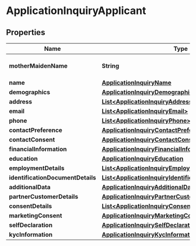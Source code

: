 # ApplicationInquiryApplicant

## Properties
Name | Type | Description | Notes
------------ | ------------- | ------------- | -------------
**motherMaidenName** | **String** | Mother&#x27;s maiden name |  [optional]
**name** | [**ApplicationInquiryName**](ApplicationInquiryName.md) |  | 
**demographics** | [**ApplicationInquiryDemographics**](ApplicationInquiryDemographics.md) |  |  [optional]
**address** | [**List&lt;ApplicationInquiryAddress&gt;**](ApplicationInquiryAddress.md) |  |  [optional]
**email** | [**List&lt;ApplicationInquiryEmail&gt;**](ApplicationInquiryEmail.md) |  |  [optional]
**phone** | [**List&lt;ApplicationInquiryPhone&gt;**](ApplicationInquiryPhone.md) |  | 
**contactPreference** | [**ApplicationInquiryContactPreference**](ApplicationInquiryContactPreference.md) |  |  [optional]
**contactConsent** | [**ApplicationInquiryContactConsent**](ApplicationInquiryContactConsent.md) |  |  [optional]
**financialInformation** | [**ApplicationInquiryFinancialInformation**](ApplicationInquiryFinancialInformation.md) |  |  [optional]
**education** | [**ApplicationInquiryEducation**](ApplicationInquiryEducation.md) |  |  [optional]
**employmentDetails** | [**List&lt;ApplicationInquiryEmploymentDetails&gt;**](ApplicationInquiryEmploymentDetails.md) |  |  [optional]
**identificationDocumentDetails** | [**List&lt;ApplicationInquiryIdentificationDocumentDetails&gt;**](ApplicationInquiryIdentificationDocumentDetails.md) |  |  [optional]
**additionalData** | [**ApplicationInquiryAdditionalData**](ApplicationInquiryAdditionalData.md) |  |  [optional]
**partnerCustomerDetails** | [**ApplicationInquiryPartnerCustomerDetails**](ApplicationInquiryPartnerCustomerDetails.md) |  |  [optional]
**consentDetails** | [**List&lt;ApplicationInquiryConsentDetails&gt;**](ApplicationInquiryConsentDetails.md) |  |  [optional]
**marketingConsent** | [**ApplicationInquiryMarketingConsent**](ApplicationInquiryMarketingConsent.md) |  |  [optional]
**selfDeclaration** | [**ApplicationInquirySelfDeclaration**](ApplicationInquirySelfDeclaration.md) |  |  [optional]
**kycInformation** | [**ApplicationInquiryKycInformation**](ApplicationInquiryKycInformation.md) |  |  [optional]
